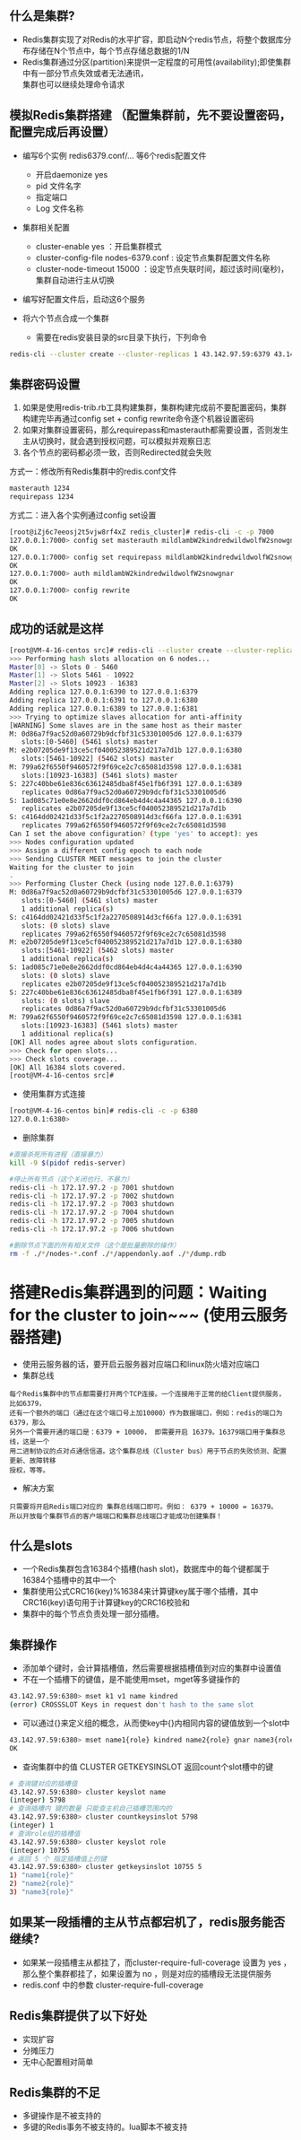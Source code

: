 ## 什么是集群?
- Redis集群实现了对Redis的水平扩容，即启动N个redis节点，将整个数据库分布存储在N个节点中，每个节点存储总数据的1/N
- Redis集群通过分区(partition)来提供一定程度的可用性(availability);即使集群中有一部分节点失效或者无法通讯，  
  集群也可以继续处理命令请求
  
## 模拟Redis集群搭建 （配置集群前，先不要设置密码，配置完成后再设置）
- 编写6个实例 redis6379.conf/... 等6个redis配置文件
  - 开启daemonize yes
  - pid 文件名字
  - 指定端口
  - Log 文件名称

- 集群相关配置
  - cluster-enable yes ：开启集群模式
  - cluster-config-file nodes-6379.conf : 设定节点集群配置文件名称
  - cluster-node-timeout 15000 ：设定节点失联时间，超过该时间(毫秒)，集群自动进行主从切换

- 编写好配置文件后，启动这6个服务
- 将六个节点合成一个集群
  - 需要在redis安装目录的src目录下执行，下列命令 
```bash
redis-cli --cluster create --cluster-replicas 1 43.142.97.59:6379 43.142.97.59:6380 43.142.97.59:6381 43.142.97.59:6389 43.142.97.59:6390 43.142.97.59:6391
```
## 集群密码设置
1. 如果是使用redis-trib.rb工具构建集群，集群构建完成前不要配置密码，集群构建完毕再通过config set + config rewrite命令逐个机器设置密码
2. 如果对集群设置密码，那么requirepass和masterauth都需要设置，否则发生主从切换时，就会遇到授权问题，可以模拟并观察日志
3. 各个节点的密码都必须一致，否则Redirected就会失败

方式一：修改所有Redis集群中的redis.conf文件  
```txt
masterauth 1234
requirepass 1234
```
方式二：进入各个实例通过config set设置
```bash
[root@iZj6c7eeosj2t5vjw8rf4xZ redis_cluster]# redis-cli -c -p 7000
127.0.0.1:7000> config set masterauth mildlambW2kindredwildwolfW2snowgnar
OK 
127.0.0.1:7000> config set requirepass mildlambW2kindredwildwolfW2snowgnar
OK 
127.0.0.1:7000> auth mildlambW2kindredwildwolfW2snowgnar
OK 
127.0.0.1:7000> config rewrite 
OK
```

## 成功的话就是这样
```bash
[root@VM-4-16-centos src]# redis-cli --cluster create --cluster-replicas 1 127.0.0.1:6379 127.0.0.1:6380 127.0.0.1:6381 127.0.0.1:6389 127.0.0.1:6390 127.0.0.1:6391
>>> Performing hash slots allocation on 6 nodes...
Master[0] -> Slots 0 - 5460
Master[1] -> Slots 5461 - 10922
Master[2] -> Slots 10923 - 16383
Adding replica 127.0.0.1:6390 to 127.0.0.1:6379
Adding replica 127.0.0.1:6391 to 127.0.0.1:6380
Adding replica 127.0.0.1:6389 to 127.0.0.1:6381
>>> Trying to optimize slaves allocation for anti-affinity
[WARNING] Some slaves are in the same host as their master
M: 0d86a7f9ac52d0a60729b9dcfbf31c53301005d6 127.0.0.1:6379
   slots:[0-5460] (5461 slots) master
M: e2b07205de9f13ce5cf040052389521d217a7d1b 127.0.0.1:6380
   slots:[5461-10922] (5462 slots) master
M: 799a62f6550f9460572f9f69ce2c7c65081d3598 127.0.0.1:6381
   slots:[10923-16383] (5461 slots) master
S: 227c40bbe61e836c63612485dba8f45e1fb6f391 127.0.0.1:6389
   replicates 0d86a7f9ac52d0a60729b9dcfbf31c53301005d6
S: 1ad085c71e0e8e2662ddf0cd864eb4d4c4a44365 127.0.0.1:6390
   replicates e2b07205de9f13ce5cf040052389521d217a7d1b
S: c4164dd02421d33f5c1f2a2270508914d3cf66fa 127.0.0.1:6391
   replicates 799a62f6550f9460572f9f69ce2c7c65081d3598
Can I set the above configuration? (type 'yes' to accept): yes
>>> Nodes configuration updated
>>> Assign a different config epoch to each node
>>> Sending CLUSTER MEET messages to join the cluster
Waiting for the cluster to join
.
>>> Performing Cluster Check (using node 127.0.0.1:6379)
M: 0d86a7f9ac52d0a60729b9dcfbf31c53301005d6 127.0.0.1:6379
   slots:[0-5460] (5461 slots) master
   1 additional replica(s)
S: c4164dd02421d33f5c1f2a2270508914d3cf66fa 127.0.0.1:6391
   slots: (0 slots) slave
   replicates 799a62f6550f9460572f9f69ce2c7c65081d3598
M: e2b07205de9f13ce5cf040052389521d217a7d1b 127.0.0.1:6380
   slots:[5461-10922] (5462 slots) master
   1 additional replica(s)
S: 1ad085c71e0e8e2662ddf0cd864eb4d4c4a44365 127.0.0.1:6390
   slots: (0 slots) slave
   replicates e2b07205de9f13ce5cf040052389521d217a7d1b
S: 227c40bbe61e836c63612485dba8f45e1fb6f391 127.0.0.1:6389
   slots: (0 slots) slave
   replicates 0d86a7f9ac52d0a60729b9dcfbf31c53301005d6
M: 799a62f6550f9460572f9f69ce2c7c65081d3598 127.0.0.1:6381
   slots:[10923-16383] (5461 slots) master
   1 additional replica(s)
[OK] All nodes agree about slots configuration.
>>> Check for open slots...
>>> Check slots coverage...
[OK] All 16384 slots covered.
[root@VM-4-16-centos src]# 
```

- 使用集群方式连接
```bash
[root@VM-4-16-centos bin]# redis-cli -c -p 6380
127.0.0.1:6380> 
```

- 删除集群
```bash
#直接杀死所有进程（直接暴力）
kill -9 $(pidof redis-server)

#停止所有节点（这个关闭也行，不暴力）
redis-cli -h 172.17.97.2 -p 7001 shutdown
redis-cli -h 172.17.97.2 -p 7002 shutdown
redis-cli -h 172.17.97.2 -p 7003 shutdown
redis-cli -h 172.17.97.2 -p 7004 shutdown
redis-cli -h 172.17.97.2 -p 7005 shutdown
redis-cli -h 172.17.97.2 -p 7006 shutdown

#删除节点下面的所有相关文件（这个是批量删除的操作）
rm -f ./*/nodes-*.conf ./*/appendonly.aof ./*/dump.rdb
```

# 搭建Redis集群遇到的问题：Waiting for the cluster to join~~~  (使用云服务器搭建)
- 使用云服务器的话，要开启云服务器对应端口和linux防火墙对应端口
- 集群总线

```
每个Redis集群中的节点都需要打开两个TCP连接。一个连接用于正常的给Client提供服务，比如6379，
还有一个额外的端口（通过在这个端口号上加10000）作为数据端口，例如：redis的端口为6379，那么
另外一个需要开通的端口是：6379 + 10000， 即需要开启 16379。16379端口用于集群总线，这是一个
用二进制协议的点对点通信信道。这个集群总线（Cluster bus）用于节点的失败侦测、配置更新、故障转移
授权，等等。
```
- 解决方案
```
只需要将开启Redis端口对应的 集群总线端口即可。例如： 6379 + 10000 = 16379。
所以开放每个集群节点的客户端端口和集群总线端口才能成功创建集群！
```

## 什么是slots
- 一个Redis集群包含16384个插槽(hash slot)，数据库中的每个键都属于16384个插槽中的其中一个
- 集群使用公式CRC16(key)%16384来计算键key属于哪个插槽，其中CRC16(key)语句用于计算键key的CRC16校验和
- 集群中的每个节点负责处理一部分插槽。


## 集群操作
- 添加单个键时，会计算插槽值，然后需要根据插槽值到对应的集群中设置值
- 不在一个插槽下的键值，是不能使用mset，mget等多键操作的
```bash
43.142.97.59:6380> mset k1 v1 name kindred
(error) CROSSSLOT Keys in request don't hash to the same slot
```
- 可以通过{}来定义组的概念，从而使key中{}内相同内容的键值放到一个slot中
```bash
43.142.97.59:6380> mset name1{role} kindred name2{role} gnar name3{role} neeko
OK
```
- 查询集群中的值  CLUSTER GETKEYSINSLOT <slot> <count> 返回count个slot槽中的键
```bash
# 查询键对应的插槽值
43.142.97.59:6380> cluster keyslot name
(integer) 5798
# 查询插槽内 键的数量 只能查主机自己插槽范围内的
43.142.97.59:6380> cluster countkeysinslot 5798
(integer) 1
# 查询role组的插槽值
43.142.97.59:6380> cluster keyslot role
(integer) 10755
# 返回 5 个 指定插槽值上的键
43.142.97.59:6380> cluster getkeysinslot 10755 5
1) "name1{role}"
2) "name2{role}"
3) "name3{role}"
```
  
## 如果某一段插槽的主从节点都宕机了，redis服务能否继续?
- 如果某一段插槽主从都挂了，而cluster-require-full-coverage 设置为 yes ，那么整个集群都挂了，如果设置为 no ，则是对应的插槽段无法提供服务
- redis.conf 中的参数 cluster-require-full-coverage

  
## Redis集群提供了以下好处
- 实现扩容
- 分摊压力
- 无中心配置相对简单
  
## Redis集群的不足
- 多键操作是不被支持的
- 多键的Redis事务不被支持的。lua脚本不被支持

